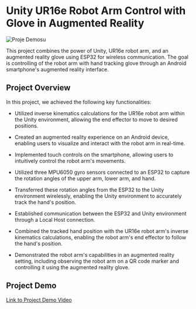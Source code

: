 # Unity UR16e Robot Arm Control with Glove in Augmented Reality

![Proje Demosu](GIF.gif)

This project combines the power of Unity, UR16e robot arm, and an augmented reality glove using ESP32 for wireless communication. The goal is controlling of the robot arm with hand tracking glove through an Android smartphone's augmented reality interface.

## Project Overview

In this project, we achieved the following key functionalities:

- Utilized inverse kinematics calculations for the UR16e robot arm within the Unity environment, allowing the end effector to move to desired positions.

- Created an augmented reality experience on an Android device, enabling users to visualize and interact with the robot arm in real-time.

- Implemented touch controls on the smartphone, allowing users to intuitively control the robot arm's movements.

- Utilized three MPU6050 gyro sensors connected to an ESP32 to capture the rotation angles of the upper arm, lower arm, and hand.

- Transferred these rotation angles from the ESP32 to the Unity environment wirelessly, enabling the Unity environment to accurately track the hand's position.

- Established communication between the ESP32 and Unity environment through a Local Host connection.

- Combined the tracked hand position with the UR16e robot arm's inverse kinematics calculations, enabling the robot arm's end effector to follow the hand's position.

- Demonstrated the robot arm's capabilities in an augmented reality setting, including observing the robot arm on a QR code marker and controlling it using the augmented reality glove.

## Project Demo

[Link to Project Demo Video](https://www.youtube.com/watch?v=FRx_d1CK45s)
